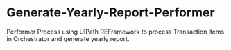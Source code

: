 # Generate-Yearly-Report-Performer
Performer Process using UIPath REFramework to process Transaction items in Orchestrator and generate yearly report.
